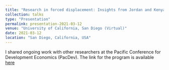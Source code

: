 ```yaml
---
title: "Research in forced displacement: Insights from Jordan and Kenya"
collection: talks
type: "Presentation"
permalink: presentation-2021-03-12
venue: "University of California, San Diego (Virtual)"
date: 2021-03-12
location: "San Diego, California, USA"
---
```


I shared ongoing work with other researchers at the Pacific Conference for Development Economics (PacDev). 
The link for the program is available [here](https://cega.berkeley.edu/event/pacific-conference-for-development-economics-pacdev-2021/)

